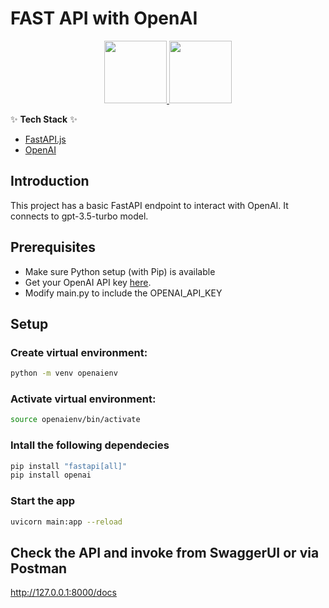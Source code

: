 # FAST API with OpenAI

<div align="center">
  <a alt="FastAPI logo" href="https://fastapi.tiangolo.com/" target="_blank" rel="noreferrer">
    <img src="https://fastapi.tiangolo.com/img/logo-margin/logo-teal.png" width="100">
  </a>
  <a alt="OpenAI logo" href="https://openai.com/" target="_blank" rel="noreferrer">
    <img src="https://static.cdnlogo.com/logos/o/29/OpenAI-Logo_800x800.png" width="100">
  </a>

</div>

✨ **Tech Stack** ✨

- [FastAPI.js](https://fastapi.tiangolo.com/)
- [OpenAI](https://openai.com/)

## Introduction

This project has a basic FastAPI endpoint to interact with OpenAI. It connects to gpt-3.5-turbo model.

## Prerequisites

- Make sure Python setup (with Pip) is available
- Get your OpenAI API key [here](https://platform.openai.com/account/api-keys).
- Modify main.py to include the OPENAI_API_KEY
  

## Setup

### Create virtual environment:
```bash
python -m venv openaienv
```
### Activate virtual environment:
```bash
source openaienv/bin/activate
```

### Intall the following dependecies
```bash
pip install "fastapi[all]"
pip install openai
```


### Start the app
```bash
uvicorn main:app --reload
```


## Check the API and invoke from SwaggerUI or via Postman

 http://127.0.0.1:8000/docs
